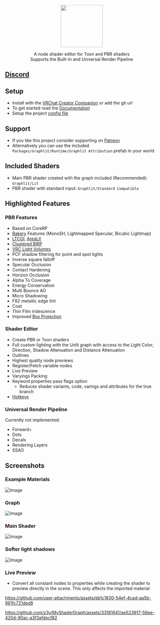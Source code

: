 <div align="center">
  <a href="https://z3y.github.io/Graphlit/">
    <img alt="" height="138" src="./Docs~/public/graphlit-attribution.png">
  </a>
  <p>A node shader editor for Toon and PBR shaders<br>
  Supports the Built-In and Universal Render Pipeline</p>
</div>

## [Discord](https://discord.gg/bw46tKgRFT)

## Setup

- Install with the [VRChat Creator Companion](https://z3y.github.io/vpm-package-listing/) or add the git url
- To get started read the [Documentation](https://z3y.github.io/Graphlit)
- Setup the project [config file](https://z3y.github.io/Graphlit/config)

## Support

- If you like this project consider supporting on [Patreon](https://www.patreon.com/z3y)
- Alternatively you can use the included `Packages/Graphlit/Runtime/Graphlit Attribution` prefab in your world

## Included Shaders

- Main PBR shader created with the graph included (Recommended): `Graphlit/Lit`
- PBR shader with standard input: `Graphlit/Standard Compatible`

## Highlighted Features

### PBR Features

- Based on CoreRP
- [Bakery](https://assetstore.unity.com/packages/tools/level-design/bakery-gpu-lightmapper-122218) Features (MonoSH, Lightmapped Specular, Bicubic Lightmap)
- [LTCGI](https://github.com/PiMaker/ltcgi), [AreaLit](https://booth.pm/ja/items/3661829)
- [Clustered BIRP](https://github.com/z3y/ClusteredBIRP)
- [VRC Light Volumes](https://github.com/REDSIM/VRCLightVolumes)
- PCF shadow filtering for point and spot lights
- Inverse square falloff
- Specular Occlusion
- Contact Hardening
- Horizon Occlusion
- Alpha To Coverage
- Energy Conservation
- Multi Bounce AO
- Micro Shadowing
- F82 metallic edge tint
- Coat
- Thin Film iridescence
- Improved [Box Projection](https://z3y.github.io/Graphlit/udonrp)

### Shader Editor

- Create PBR or Toon shaders
- Full custom lighting with the Unlit graph with access to the Light Color, Direction, Shadow Attenuation and Distance Attenuation
- Outlines
- Highest quality node previews
- Register/Fetch variable nodes
- Live Preview
- Varyings Packing
- Keyword properties pass flags option
  - Reduces shader variants, code, varings and attributes for the true branch
- [Hotkeys](https://z3y.github.io/Graphlit/hotkeys)

### Universal Render Pipeline

Currently not implemented:

- Forward+
- Dots
- Decals
- Rendering Layers
- SSAO

## Screenshots

### Example Materials

![Image](/Docs~/public/shader-ball.jpg)

### Graph

![Image](/Docs~/public/Unity_iGcR8rpLM9.png)

### Main Shader

![Image](/Docs~/public/Unity_qOcvTvZ5FS.png)

### Softer light shadows

![Image](/Docs~/public/Unity_rQ4Jf1GE8o.png)

### Live Preview

- Convert all constant nodes to properties while creating the shader to preview directly in the scene. This only affects the imported material

https://github.com/user-attachments/assets/eb1c1830-54ef-4cad-aa5b-961fc721ded8

https://github.com/z3y/MyShaderGraph/assets/33181641/ae523917-56ee-420d-90ac-a3f3afdecf82
